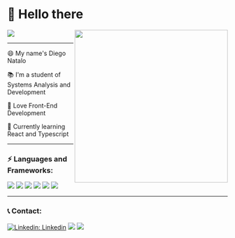 # 👋 Hello there
![](https://img.shields.io/github/followers/KernelDN?label=Follow%20Me&style=social)
<img align='right' src='https://raw.githubusercontent.com/MicaelliMedeiros/micaellimedeiros/master/image/computer-illustration.png' width='350' heigth='350'/>

---

😄 My name's Diego Natalo

📚 I'm a student of Systems Analysis and Development

💖 Love Front-End Development

🤖 Currently learning React and Typescript

---
### ⚡ Languages and Frameworks:
![](https://img.shields.io/badge/-HTML5-E34F26?logo=html5&logoColor=white&style=for-the-badge)
![](https://img.shields.io/badge/-CSS3-1572B6?logo=css3&logoColor=white&style=for-the-badge)
![](https://img.shields.io/badge/-Javascript-F7DF1E?logo=javascript&logoColor=black&style=for-the-badge)
![](https://img.shields.io/badge/-Typescript-3178C6?logo=typescript&logoColor=white&style=for-the-badge)
![](https://img.shields.io/badge/-ReactJs-61DAFB?logo=react&logoColor=black&style=for-the-badge)
![](https://img.shields.io/badge/-NextJs-000000?logo=nextdotjs&logoColor=white&style=for-the-badge)

---

### 📞 Contact:
[![Linkedin: Linkedin](https://img.shields.io/badge/-LinkedIn-blue?style=for-the-badge&logo=Linkedin&logoColor=white&link=https://www.linkedin.com/in/diego-natalo/)](https://www.linkedin.com/in/diego-natalo/)
![](https://img.shields.io/badge/-gmail-EA4335?logo=gmail&logoColor=white&style=for-the-badge)
![](https://img.shields.io/badge/-Instagram-E4405F?logo=instagram&logoColor=white&style=for-the-badge)
